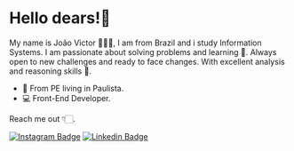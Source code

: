 # Hello dears!👋

My name is João Victor 👨🏻‍🦰, I am from Brazil and i study Information Systems.
I am passionate about solving problems and learning 🐞. Always open to new challenges and ready to face changes. With excellent analysis and reasoning skills 🧠.

- 📍 From PE living in Paulista.
- 💻 Front-End Developer.

Reach me out 👇🏻.

[![Instagram Badge](https://img.shields.io/badge/-Instagram-red?style=flat-square&logo=Instagram&logoColor=white&link=https://www.instagram.com/joaovictor.cf/)](https://www.instagram.com/joaovictor.cf/)
[![Linkedin Badge](https://img.shields.io/badge/-Joao%20Victor-6677cc?style=flat-square&logo=Linkedin&logoColor=white&link=https://www.linkedin.com/in/joaovictorcf1401/)](https://www.linkedin.com/in/joaovictorcf1401/) 
